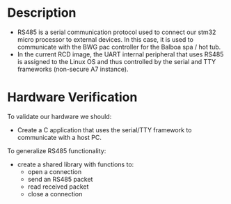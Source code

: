 # Description 
- RS485 is a serial communication protocol used to connect our stm32 micro processor to external devices. In this case, it is used to communicate with the BWG pac controller for the Balboa spa / hot tub.
- In the current RCD image, the UART internal peripheral that uses RS485 is assigned to the Linux OS and thus controlled by the serial and TTY frameworks (non-secure A7 instance).

# Hardware Verification
To validate our hardware we should:
   - Create a C application that uses the serial/TTY framework to communicate with a host PC.

To generalize RS485 functionality:
   - create a shared library with functions to:
      - open a connection
      - send an RS485 packet
      - read received packet
      - close a connection